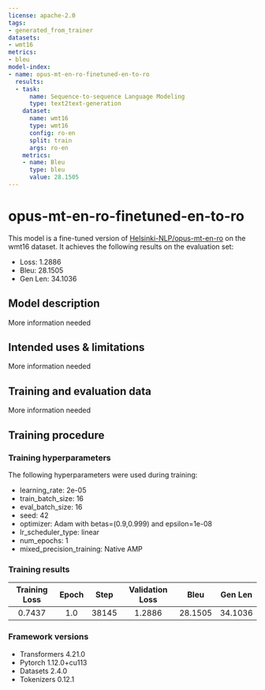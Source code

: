```yaml
---
license: apache-2.0
tags:
- generated_from_trainer
datasets:
- wmt16
metrics:
- bleu
model-index:
- name: opus-mt-en-ro-finetuned-en-to-ro
  results:
  - task:
      name: Sequence-to-sequence Language Modeling
      type: text2text-generation
    dataset:
      name: wmt16
      type: wmt16
      config: ro-en
      split: train
      args: ro-en
    metrics:
    - name: Bleu
      type: bleu
      value: 28.1505
---
```


<!-- This model card has been generated automatically according to the information the Trainer had access to. You
should probably proofread and complete it, then remove this comment. -->

# opus-mt-en-ro-finetuned-en-to-ro

This model is a fine-tuned version of [Helsinki-NLP/opus-mt-en-ro](https://huggingface.co/Helsinki-NLP/opus-mt-en-ro) on the wmt16 dataset.
It achieves the following results on the evaluation set:
- Loss: 1.2886
- Bleu: 28.1505
- Gen Len: 34.1036

## Model description

More information needed

## Intended uses & limitations

More information needed

## Training and evaluation data

More information needed

## Training procedure

### Training hyperparameters

The following hyperparameters were used during training:
- learning_rate: 2e-05
- train_batch_size: 16
- eval_batch_size: 16
- seed: 42
- optimizer: Adam with betas=(0.9,0.999) and epsilon=1e-08
- lr_scheduler_type: linear
- num_epochs: 1
- mixed_precision_training: Native AMP

### Training results

| Training Loss | Epoch | Step  | Validation Loss | Bleu    | Gen Len |
|:-------------:|:-----:|:-----:|:---------------:|:-------:|:-------:|
| 0.7437        | 1.0   | 38145 | 1.2886          | 28.1505 | 34.1036 |


### Framework versions

- Transformers 4.21.0
- Pytorch 1.12.0+cu113
- Datasets 2.4.0
- Tokenizers 0.12.1

